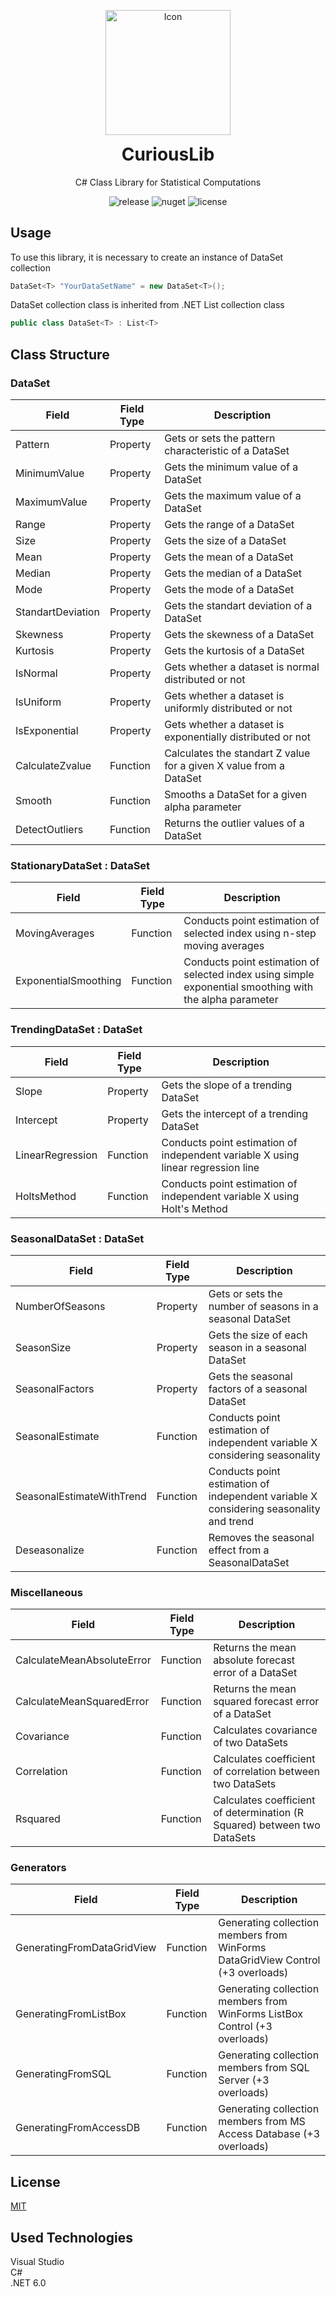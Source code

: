 <p align="center">
  <img width="200" alt="Icon" src="https://user-images.githubusercontent.com/74831928/155857344-0348b7c6-0a61-431e-acea-0b826adeae26.png">   
</p>

<h1 align="center" style="margin-top: 0px;">CuriousLib</h1>

<div align="center">
  
C# Class Library for Statistical Computations  
    
![release](https://img.shields.io/badge/release-v2.0-green) ![nuget](https://img.shields.io/nuget/v/CuriousLib) ![license](https://img.shields.io/github/license/AliOzgurDede/CuriousLib?color=red) 
  
</div>

## Usage
To use this library, it is necessary to create an instance of DataSet collection 
```csharp
DataSet<T> "YourDataSetName" = new DataSet<T>();
```
DataSet collection class is inherited from .NET List collection class
```csharp
public class DataSet<T> : List<T>
```

## Class Structure

### DataSet
| Field | Field Type | Description |
| ----- | ---------- | ----------- |
| Pattern | Property  | Gets or sets the pattern characteristic of a DataSet |
| MinimumValue | Property | Gets the minimum value of a DataSet |
| MaximumValue | Property | Gets the maximum value of a DataSet |
| Range | Property | Gets the range of a DataSet |
| Size | Property | Gets the size of a DataSet |
| Mean | Property | Gets the mean of a DataSet |
| Median | Property | Gets the median of a DataSet |
| Mode | Property | Gets the mode of a DataSet |
| StandartDeviation | Property | Gets the standart deviation of a DataSet |
| Skewness | Property | Gets the skewness of a DataSet |
| Kurtosis | Property | Gets the kurtosis of a DataSet |
| IsNormal | Property | Gets whether a dataset is normal distributed or not |
| IsUniform | Property | Gets whether a dataset is uniformly distributed or not |
| IsExponential | Property | Gets whether a dataset is exponentially distributed or not |
| CalculateZvalue | Function | Calculates the standart Z value for a given X value from a DataSet |
| Smooth | Function | Smooths a DataSet for a given alpha parameter |
| DetectOutliers | Function | Returns the outlier values of a DataSet |

### StationaryDataSet : DataSet
| Field | Field Type | Description |
| ----- | ---------- | ----------- |
| MovingAverages | Function | Conducts point estimation of selected index using n-step moving averages |
| ExponentialSmoothing | Function | Conducts point estimation of selected index using simple exponential smoothing with the alpha parameter |

### TrendingDataSet : DataSet
| Field | Field Type | Description |
| ----- | ---------- | ----------- |
| Slope | Property | Gets the slope of a trending DataSet |
| Intercept | Property | Gets the intercept of a trending DataSet |
| LinearRegression | Function | Conducts point estimation of independent variable X using linear regression line |
| HoltsMethod | Function | Conducts point estimation of independent variable X using Holt's Method |

### SeasonalDataSet : DataSet
| Field | Field Type | Description |
| ------| ---------- | ----------- |
| NumberOfSeasons | Property | Gets or sets the number of seasons in a seasonal DataSet |
| SeasonSize | Property | Gets the size of each season in a seasonal DataSet |
| SeasonalFactors | Property | Gets the seasonal factors of a seasonal DataSet |
| SeasonalEstimate | Function | Conducts point estimation of independent variable X considering seasonality |
| SeasonalEstimateWithTrend | Function | Conducts point estimation of independent variable X considering seasonality and trend |
| Deseasonalize | Function | Removes the seasonal effect from a SeasonalDataSet |

### Miscellaneous
| Field | Field Type | Description |
| ----- | ---------- | ----------- |
| CalculateMeanAbsoluteError | Function | Returns the mean absolute forecast error of a DataSet |
| CalculateMeanSquaredError | Function | Returns the mean squared forecast error of a DataSet |
| Covariance | Function | Calculates covariance of two DataSets |
| Correlation | Function | Calculates coefficient of correlation between two DataSets |
| Rsquared | Function | Calculates coefficient of determination (R Squared) between two DataSets |

### Generators
| Field | Field Type | Description |
| ----- | ---------- | ----------- |
| GeneratingFromDataGridView | Function | Generating collection members from WinForms DataGridView Control (+3 overloads) |
| GeneratingFromListBox | Function | Generating collection members from WinForms ListBox Control (+3 overloads) |
| GeneratingFromSQL | Function | Generating collection members from SQL Server (+3 overloads) |
| GeneratingFromAccessDB | Function | Generating collection members from MS Access Database (+3 overloads) |

## License
[MIT](https://choosealicense.com/licenses/mit/)

## Used Technologies
Visual Studio  
C#  
.NET 6.0  
